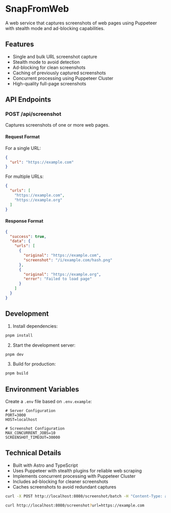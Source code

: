 # SnapFromWeb

A web service that captures screenshots of web pages using Puppeteer with stealth mode and ad-blocking capabilities.

## Features

- Single and bulk URL screenshot capture
- Stealth mode to avoid detection
- Ad-blocking for clean screenshots
- Caching of previously captured screenshots
- Concurrent processing using Puppeteer Cluster
- High-quality full-page screenshots

## API Endpoints

### POST /api/screenshot

Captures screenshots of one or more web pages.

#### Request Format

For a single URL:
```json
{
  "url": "https://example.com"
}
```

For multiple URLs:
```json
{
  "urls": [
    "https://example.com",
    "https://example.org"
  ]
}
```

#### Response Format

```json
{
  "success": true,
  "data": {
    "urls": [
      {
        "original": "https://example.com",
        "screenshot": "/i/example.com/hash.png"
      },
      {
        "original": "https://example.org",
        "error": "Failed to load page"
      }
    ]
  }
}
```

## Development

1. Install dependencies:
```bash
pnpm install
```

2. Start the development server:
```bash
pnpm dev
```

3. Build for production:
```bash
pnpm build
```

## Environment Variables

Create a `.env` file based on `.env.example`:

```env
# Server Configuration
PORT=3000
HOST=localhost

# Screenshot Configuration
MAX_CONCURRENT_JOBS=10
SCREENSHOT_TIMEOUT=30000
```

## Technical Details

- Built with Astro and TypeScript
- Uses Puppeteer with stealth plugins for reliable web scraping
- Implements concurrent processing with Puppeteer Cluster
- Includes ad-blocking for cleaner screenshots
- Caches screenshots to avoid redundant captures

```bash
curl -X POST http://localhost:8080/screenshot/batch -H "Content-Type: application/json" -d "{\"urls\": [\"https://example.com\"]}"

```

```bash
curl http://localhost:8080/screenshot?url=https://example.com
```


